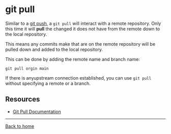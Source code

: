 # git pull

Similar to a [git push](./Push.md), a `git pull` will interact with a remote repository. Only this time it will **pull** the changed it does not have from the remote down to the local repository.

This means any commits make that are on the remote repository will be pulled down and added to the local repository.

This can be done by adding the remote name and branch name:
```
git pull orgin main
```

If there is anyupstream connection established, you can use `git pull` without specifying a remote or a branch.
## Resources 

- [Git Pull Documentation](https://git-scm.com/docs/git-pull)

---

[Back to home](../README.md) 